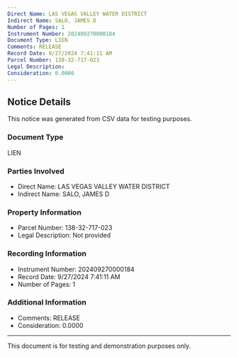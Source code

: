 ```yaml
---
Direct Name: LAS VEGAS VALLEY WATER DISTRICT
Indirect Name: SALO, JAMES D
Number of Pages: 1
Instrument Number: 202409270000184
Document Type: LIEN
Comments: RELEASE
Record Date: 9/27/2024 7:41:11 AM
Parcel Number: 138-32-717-023
Legal Description: 
Consideration: 0.0000
---
```


## Notice Details

This notice was generated from CSV data for testing purposes.

### Document Type
LIEN

### Parties Involved
- Direct Name: LAS VEGAS VALLEY WATER DISTRICT
- Indirect Name: SALO, JAMES D

### Property Information
- Parcel Number: 138-32-717-023
- Legal Description: Not provided

### Recording Information
- Instrument Number: 202409270000184
- Record Date: 9/27/2024 7:41:11 AM
- Number of Pages: 1

### Additional Information
- Comments: RELEASE
- Consideration: 0.0000

---

This document is for testing and demonstration purposes only.
